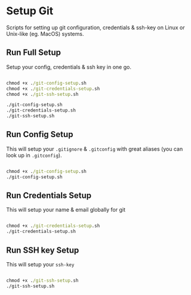 # Setup Git

Scripts for setting up git configuration, credentials & ssh-key on Linux or Unix-like (eg. MacOS) systems.

## Run Full Setup

Setup your config, credentials & ssh key in one go.

```cmd

chmod +x ./git-config-setup.sh 
chmod +x ./git-credentials-setup.sh
chmod +x ./git-ssh-setup.sh

./git-config-setup.sh
./git-credentials-setup.sh
./git-ssh-setup.sh

```

## Run Config Setup

This will setup your `.gitignore` & `.gitconfig` with great aliases (you can look up in `.gitconfig`).

```cmd

chmod +x ./git-config-setup.sh
./git-config-setup.sh

```

## Run Credentials Setup

This will setup your name & email globally for git

```cmd

chmod +x ./git-credentials-setup.sh
./git-credentials-setup.sh

```

## Run SSH key Setup

This will setup your `ssh-key`

```cmd

chmod +x ./git-ssh-setup.sh
./git-ssh-setup.sh

```
